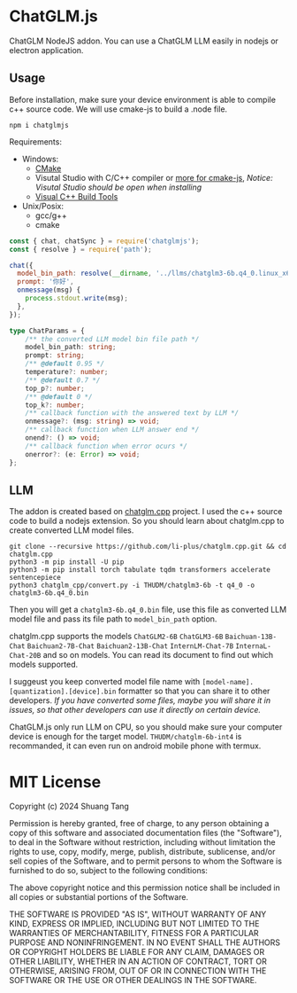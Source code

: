 # ChatGLM.js

ChatGLM NodeJS addon.
You can use a ChatGLM LLM easily in nodejs or electron application.

## Usage

Before installation, make sure your device environment is able to compile c++ source code. We will use cmake-js to build a .node file.

```
npm i chatglmjs
```

Requirements:

- Windows:
  - [CMake](https://cmake.org/download/)
  - Visutal Studio with C/C++ compiler or [more for cmake-js](https://github.com/cmake-js/cmake-js?tab=readme-ov-file#installation), *Notice: Visutal Studio should be open when installing*
  - [Visual C++ Build Tools](https://visualstudio.microsoft.com/zh-hans/visual-cpp-build-tools/)
- Unix/Posix:
  - gcc/g++
  - cmake

```js
const { chat, chatSync } = require('chatglmjs');
const { resolve } = require('path');

chat({
  model_bin_path: resolve(__dirname, '../llms/chatglm3-6b.q4_0.linux_x64.bin'),
  prompt: '你好',
  onmessage(msg) {
    process.stdout.write(msg);
  },
});
```

```ts
type ChatParams = {
    /** the converted LLM model bin file path */
    model_bin_path: string;
    prompt: string;
    /** @default 0.95 */
    temperature?: number;
    /** @default 0.7 */
    top_p?: number;
    /** @default 0 */
    top_k?: number;
    /** callback function with the answered text by LLM */
    onmessage?: (msg: string) => void;
    /** callback function when LLM answer end */
    onend?: () => void;
    /** callback function when error ocurs */
    onerror?: (e: Error) => void;
};
```

## LLM

The addon is created based on [chatglm.cpp](https://github.com/li-plus/chatglm.cpp) project. I used the c++ source code to build a nodejs extension. So you should learn about chatglm.cpp to create converted LLM model files.

```
git clone --recursive https://github.com/li-plus/chatglm.cpp.git && cd chatglm.cpp
python3 -m pip install -U pip
python3 -m pip install torch tabulate tqdm transformers accelerate sentencepiece
python3 chatglm_cpp/convert.py -i THUDM/chatglm3-6b -t q4_0 -o chatglm3-6b.q4_0.bin
```

Then you will get a `chatglm3-6b.q4_0.bin` file, use this file as converted LLM model file and pass its file path to `model_bin_path` option.

chatglm.cpp supports the models `ChatGLM2-6B` `ChatGLM3-6B` `Baichuan-13B-Chat` `Baichuan2-7B-Chat` `Baichuan2-13B-Chat` `InternLM-Chat-7B` `InternaL-Chat-20B` and so on models. You can read its document to find out which models supported.

I suggeust you keep converted model file name with `[model-name].[quantization].[device].bin` formatter so that you can share it to other developers. *If you have converted some files, maybe you will share it in issues, so that other developers can use it directly on certain device.*

ChatGLM.js only run LLM on CPU, so you should make sure your computer device is enough for the target model. `THUDM/chatglm-6b-int4` is recommanded, it can even run on android mobile phone with termux.

# MIT License

Copyright (c) 2024 Shuang Tang

Permission is hereby granted, free of charge, to any person obtaining a copy
of this software and associated documentation files (the "Software"), to deal
in the Software without restriction, including without limitation the rights
to use, copy, modify, merge, publish, distribute, sublicense, and/or sell
copies of the Software, and to permit persons to whom the Software is
furnished to do so, subject to the following conditions:

The above copyright notice and this permission notice shall be included in all
copies or substantial portions of the Software.

THE SOFTWARE IS PROVIDED "AS IS", WITHOUT WARRANTY OF ANY KIND, EXPRESS OR
IMPLIED, INCLUDING BUT NOT LIMITED TO THE WARRANTIES OF MERCHANTABILITY,
FITNESS FOR A PARTICULAR PURPOSE AND NONINFRINGEMENT. IN NO EVENT SHALL THE
AUTHORS OR COPYRIGHT HOLDERS BE LIABLE FOR ANY CLAIM, DAMAGES OR OTHER
LIABILITY, WHETHER IN AN ACTION OF CONTRACT, TORT OR OTHERWISE, ARISING FROM,
OUT OF OR IN CONNECTION WITH THE SOFTWARE OR THE USE OR OTHER DEALINGS IN THE
SOFTWARE.
